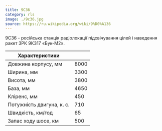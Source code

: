 ```yaml
---
title: 9С36
category: rls
image: ./9с36.jpg
source: https://ru.wikipedia.org/wiki/9%D0%A136
---
```


9С36 - російська станція радіолокації підсвічування цілей і наведення ракет ЗРК 9К317 «Бук-М2».

| Характеристики            |      |
| ------------------------- | ---- |
| Довжина корпусу, мм       | 8000 |
| Ширина, мм                | 3300 |
| Висота, мм                | 3800 |
| База, мм                  | 4650 |
| Кліренс, мм               | 450  |
| Потужність двигуна, к. с. | 710  |
| Швидкість, км/год         | 65   |
| Запас ходу шосе, км       | 500  |
